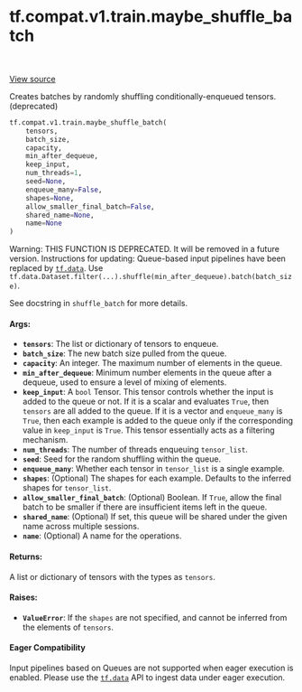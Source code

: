 <div itemscope itemtype="http://developers.google.com/ReferenceObject">
<meta itemprop="name" content="tf.compat.v1.train.maybe_shuffle_batch" />
<meta itemprop="path" content="Stable" />
</div>

# tf.compat.v1.train.maybe_shuffle_batch

<!-- Insert buttons and diff -->

<table class="tfo-notebook-buttons tfo-api" align="left">
</table>

<a target="_blank" href="/code/stable/tensorflow/python/training/input.py">View source</a>



Creates batches by randomly shuffling conditionally-enqueued tensors. (deprecated)

``` python
tf.compat.v1.train.maybe_shuffle_batch(
    tensors,
    batch_size,
    capacity,
    min_after_dequeue,
    keep_input,
    num_threads=1,
    seed=None,
    enqueue_many=False,
    shapes=None,
    allow_smaller_final_batch=False,
    shared_name=None,
    name=None
)
```



<!-- Placeholder for "Used in" -->

Warning: THIS FUNCTION IS DEPRECATED. It will be removed in a future version.
Instructions for updating:
Queue-based input pipelines have been replaced by <a href="../../../../tf/data.md"><code>tf.data</code></a>. Use `tf.data.Dataset.filter(...).shuffle(min_after_dequeue).batch(batch_size)`.

See docstring in `shuffle_batch` for more details.

#### Args:


* <b>`tensors`</b>: The list or dictionary of tensors to enqueue.
* <b>`batch_size`</b>: The new batch size pulled from the queue.
* <b>`capacity`</b>: An integer. The maximum number of elements in the queue.
* <b>`min_after_dequeue`</b>: Minimum number elements in the queue after a
  dequeue, used to ensure a level of mixing of elements.
* <b>`keep_input`</b>: A `bool` Tensor.  This tensor controls whether the input is
  added to the queue or not.  If it is a scalar and evaluates `True`, then
  `tensors` are all added to the queue. If it is a vector and `enqueue_many`
  is `True`, then each example is added to the queue only if the
  corresponding value in `keep_input` is `True`. This tensor essentially
  acts as a filtering mechanism.
* <b>`num_threads`</b>: The number of threads enqueuing `tensor_list`.
* <b>`seed`</b>: Seed for the random shuffling within the queue.
* <b>`enqueue_many`</b>: Whether each tensor in `tensor_list` is a single example.
* <b>`shapes`</b>: (Optional) The shapes for each example.  Defaults to the
  inferred shapes for `tensor_list`.
* <b>`allow_smaller_final_batch`</b>: (Optional) Boolean. If `True`, allow the final
  batch to be smaller if there are insufficient items left in the queue.
* <b>`shared_name`</b>: (Optional) If set, this queue will be shared under the given
  name across multiple sessions.
* <b>`name`</b>: (Optional) A name for the operations.


#### Returns:

A list or dictionary of tensors with the types as `tensors`.



#### Raises:


* <b>`ValueError`</b>: If the `shapes` are not specified, and cannot be
  inferred from the elements of `tensors`.



#### Eager Compatibility
Input pipelines based on Queues are not supported when eager execution is
enabled. Please use the <a href="../../../../tf/data.md"><code>tf.data</code></a> API to ingest data under eager execution.



